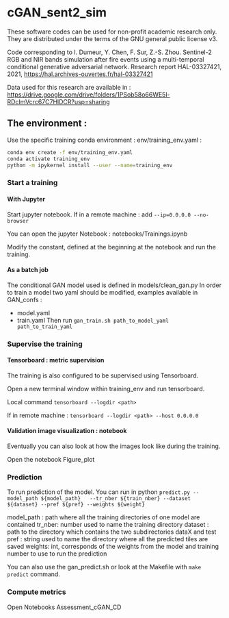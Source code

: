 # cGAN_sent2_sim
These software codes can be used for non-profit academic research only.
They are distributed under the terms of the GNU general public license v3.

Code corresponding to I. Dumeur, Y. Chen, F. Sur, Z.-S. Zhou. Sentinel-2 RGB and NIR bands
simulation after fire events using a multi-temporal conditional
generative adversarial network. Research report HAL-03327421, 2021, https://hal.archives-ouvertes.fr/hal-03327421

Data used for this research are available in : https://drive.google.com/drive/folders/1PSob58o66WE5l-RDcImVcrc67C7HlDCR?usp=sharing

## The environment : 
Use the specific training conda environment : env/training_env.yaml : 

```bash
conda env create -f env/training_env.yaml
conda activate training_env
python -m ipykernel install --user --name=training_env
```

### Start a training

#### With Jupyter

Start jupyter notebook. If in a remote machine : add  `--ip=0.0.0.0 --no-browser`

You can open the jupyter Notebook : notebooks/Trainings.ipynb

Modify the constant, defined at the beginning at the notebook and run the training. 

#### As a batch job

The conditional GAN model used is defined in models/clean_gan.py
In order to train a model two yaml should be modified, examples available in GAN_confs :  

- model.yaml
- train.yaml
Then run 
```gan_train.sh path_to_model_yaml path_to_train_yaml ``` 


### Supervise the training

#### Tensorboard : metric supervision

The training is also configured to be supervised using Tensorboard. 

Open a new terminal window within training_env and run tensorboard.

Local command `tensorboard --logdir <path>`

If in remote machine : `tensorboard --logdir <path> --host 0.0.0.0`

#### Validation image visualization : notebook

Eventually you can also look at how the images look like during the training. 

Open the notebook Figure_plot




### Prediction

To run prediction of the model. You can run in python
`predict.py --model_path ${model_path}   --tr_nber ${train_nber} --dataset ${dataset} --pref ${pref} --weights ${weight}`



model_path : path where all the training directories of one model are contained
tr_nber: number used to name the training directory
dataset : path to the directory which contains the two subdirectories dataX and test 
pref : string used to name the directory where all the predicted tiles are saved
weights: int, corresponds of the weights from the model and training number to use to run the prediction


You can also use the gan_predict.sh or look at the Makefile with `make predict` command. 

### Compute metrics

Open Notebooks Assessment_cGAN_CD





 



 
